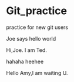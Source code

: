 # Git_practice
practice for new git users

Joe says hello world

Hi,Joe. I am Ted.

hahaha heehee

Hello Amy,I am waiting U.
